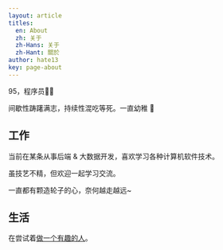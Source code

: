```yaml
---
layout: article
titles:
  en: About
  zh: 关于
  zh-Hans: 关于
  zh-Hant: 關於
author: hate13
key: page-about
---
```


95，程序员👨‍💻‍

间歇性踌躇满志，持续性混吃等死。一直幼稚 🤭

## 工作

当前在某条从事后端 & 大数据开发，喜欢学习各种计算机软件技术。

虽技艺不精，但欢迎一起学习交流。

一直都有颗造轮子的心，奈何越走越远~

## 生活

在尝试着[做一个有趣的人](https://hate13.com/2019/12/01/做一个有趣的人.html)。